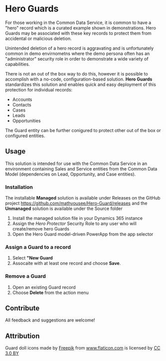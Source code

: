 # Hero Guards

For those working in the Common Data Service, it is common to have a "hero" record which is a curated example shown in demonstrations. Hero Guards may be associated with these key records to protect them from accidental or malicious deletion.

Unintended deletion of a hero record is aggravating and is unfortunately common in demo envirnometns where the demo persona often has an "administrator" security role in order to demonstrate a wide variety of capabilities.

There is not an out of the box way to do this, however it is possible to accomplish with a no-code, configuration-based solution. **Hero Guards** standardizes this solution and enables quick and easy deployment of this protection for individual records:

- Accounts
- Contacts
- Cases
- Leads
- Opportunities

The Guard entity can be further conigured to protect other out of the box or configured entities.

## Usage

This solution is intended for use with the Common Data Service in an environment containing Sales and Service entities from the Common Data Model (dependencies on Lead, Opportunity, and Case entities).

### Installation

The installable **Managed** solution is available under Releases on the GitHub project https://github.com/mathyousee/Hero-Guard/releases and the **Unmanaged** solution is available under the Source folder 

1) Install the managed solution file in your Dynamics 365 instance
2) Assign the *Hero Protector* Security Role to any user who will create/remove hero Guards
3) Open the Hero Guard model-driven PowerApp from the app selector

### Assign a Guard to a record

1) Select **"New Guard**
2) Assocaite with at least one record and choose **Save**.

### Remove a Guard

1) Open an existing Guard record
2) Choose **Delete** from the action menu

## Contribute

All feedback and suggestions are welcome!

## Attribution

Guard doll icons made by <a href="https://www.freepik.com/" title="Freepik">Freepik</a> from <a href="https://www.flaticon.com/" title="Flaticon">www.flaticon.com</a> is licensed by <a href="http://creativecommons.org/licenses/by/3.0/" title="Creative Commons BY 3.0" target="_blank">CC 3.0 BY</a>
